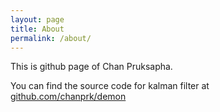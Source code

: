 ```yaml
---
layout: page
title: About
permalink: /about/
---
```


This is github page of Chan Pruksapha.


You can find the source code for kalman filter at [github.com/chanprk/demon](https://github.com/chanprk/demon)
